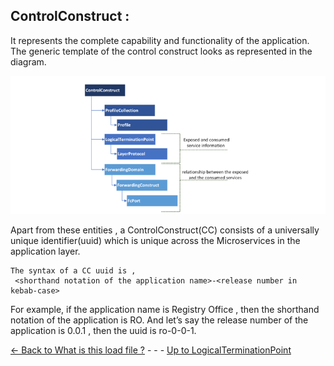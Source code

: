 ## ControlConstruct :
It represents the complete capability and functionality of the application. The generic template of the control construct looks as represented in the diagram. 

 ![RESTfuleService](./pictures/ControlConstruct.png)  
 
Apart from these entities , a ControlConstruct(CC) consists of a universally unique identifier(uuid) which is unique across the Microservices in the application layer. 
```
The syntax of a CC uuid is ,
 <shorthand notation of the application name>-<release number in kebab-case>
```

For example, if the application name is Registry Office , then the shorthand notation of the application is RO. And let’s say the release number of the application is 0.0.1 , then the uuid is ro-0-0-1.


[<- Back to What is this load file ?](../WhatIsALoadFile.md) - - - [Up to LogicalTerminationPoint](./LogicalTerminationPoint.md)
